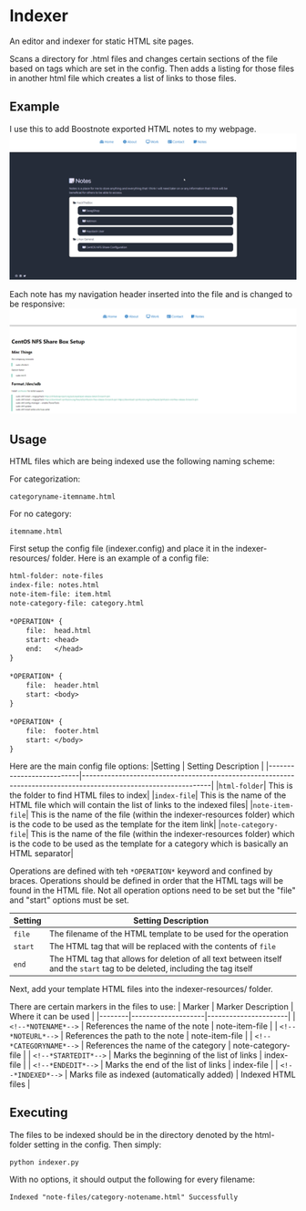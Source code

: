 # Indexer
An editor and indexer for static HTML site pages.

Scans a directory for .html files and changes certain sections of the file based on tags which are set in the config.
Then adds a listing for those files in another html file which creates a list of links to those files.

## Example

I use this to add Boostnote exported HTML notes to my webpage.
<img src="https://raw.githubusercontent.com/nadehi18/Indexer/master/examples/notes.png">

Each note has my navigation header inserted into the file and is changed to be responsive:
<img src="https://raw.githubusercontent.com/nadehi18/Indexer/master/examples/example_note.png">

## Usage

HTML files which are being indexed use the following naming scheme:

For categorization:
```
categoryname-itemname.html
```
For no category:
```
itemname.html
```


First setup the config file (indexer.config) and place it in the indexer-resources/ folder.
Here is an example of a config file:

```
html-folder: note-files
index-file: notes.html
note-item-file: item.html
note-category-file: category.html

*OPERATION* {
    file:  head.html
    start: <head>
    end:   </head>
}

*OPERATION* {
    file:  header.html
    start: <body>
}

*OPERATION* {
    file:  footer.html
    start: </body>
}
```

Here are the main config file options:
|Setting         | Setting Description |
|--------------------------|-----------------------------------------------------------------------------------------------------------------|
|```html-folder```| This is the folder to find HTML files to index|
|```index-file```| This is the name of the HTML file which will contain the list of links to the indexed files|
|```note-item-file```| This is the name of the file (within the indexer-resources folder) which is the code to be used as the template for the item link|
|```note-category-file```| This is the name of the file (within the indexer-resources folder) which is the code to be used as the template for a category which is basically an HTML separator|

Operations are defined with teh ```*OPERATION*``` keyword and confined by braces.
Operations should be defined in order that the HTML tags will be found in the HTML file.
Not all operation options need to be set but the "file" and "start" options must be set.

|Setting     | Setting Description |
|-----------------|------------------------------------------------|
| ```file``` | The filename of the HTML template to be used for the operation |
| ```start``` | The HTML tag that will be replaced with the contents of ```file``` |
| ```end``` | The HTML tag that allows for deletion of all text between itself and the ```start``` tag to be deleted, including the tag itself |

Next, add your template HTML files into the indexer-resources/ folder.

There are certain markers in the files to use:
| Marker | Marker Description | Where it can be used |
|--------|--------------------|----------------------|
| ```<!--*NOTENAME*-->``` | References the name of the note | note-item-file |
| ```<!--*NOTEURL*-->```  | References the path to the note | note-item-file |
| ```<!--*CATEGORYNAME*-->``` | References the name of the category | note-category-file |
| ```<!--*STARTEDIT*-->``` | Marks the beginning of the list of links | index-file |
| ```<!--*ENDEDIT*-->``` | Marks the end of the list of links | index-file |
| ```<!--*INDEXED*-->``` | Marks file as indexed (automatically added) | Indexed HTML files |

## Executing

The files to be indexed should be in the directory denoted by the html-folder setting in the config.
Then simply:
```
python indexer.py
```
With no options, it should output the following for every filename:
```
Indexed "note-files/category-notename.html" Successfully
```
